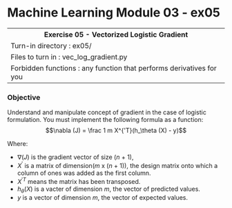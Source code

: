 # Machine Learning Module 03 - ex05

<table>
<tr><th>Exercise 05 -  Vectorized Logistic Gradient</th></tr>
<tr><td>Turn-in directory : ex05/ </tr>
<tr><td>Files to turn in : vec_log_gradient.py</tr>
<tr><td>Forbidden functions : any function that performs derivatives for you</tr>
</table>

### Objective

Understand and manipulate concept of gradient in the case of logistic formulation. You must implement the following formula as a function: $$\nabla (J) = \frac 1 m X^{'T}(h_\theta (X) - y)$$

Where:

 - $∇(J)$ is the gradient vector of size ($n$ + 1),  
 - $X^{'}$ is a matrix of dimension($m$ x ($n$ + 1)), the design matrix onto which a column of ones was added as the first column.
 - $X^{'T}$ means the matrix has been transposed.
 - $h_θ(X)$ is a vacter of dimension $m$, the vector of predicted values.
 - $y$ is a vector of dimension $m$, the vector of expected values.
